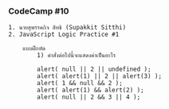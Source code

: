 ### CodeCamp #10
    1. นายสุพรรคกิจ สิทธิ (Supakkit Sitthi)
    2. JavaScript Logic Practice #1

        แบบฝึกหัด
            1) คำสั่งต่อไปนี้จะแสดงค่าเป็นอะไร

            alert( null || 2 || undefined );
            alert( alert(1) || 2 || alert(3) );
            alert( 1 && null && 2 );
            alert( alert(1) && alert(2) );
            alert( null || 2 && 3 || 4 );
